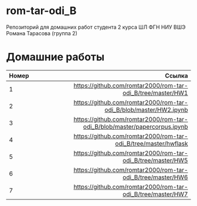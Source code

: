 # rom-tar-odi_B
Репозиторий для домашних работ студента 2 курса ШЛ ФГН НИУ ВШЭ Романа Тарасова (группа 2)

# Домашние работы
Номер|Ссылка
:---|---:
1| https://github.com/romtar2000/rom-tar-odi_B/tree/master/HW1
2| https://github.com/romtar2000/rom-tar-odi_B/blob/master/HW2.ipynb
3| https://github.com/romtar2000/rom-tar-odi_B/blob/master/papercorpus.ipynb
4| https://github.com/romtar2000/rom-tar-odi_B/tree/master/hwflask
5| https://github.com/romtar2000/rom-tar-odi_B/tree/master/HW5
6| https://github.com/romtar2000/rom-tar-odi_B/tree/master/HW6
7| https://github.com/romtar2000/rom-tar-odi_B/tree/master/HW7
